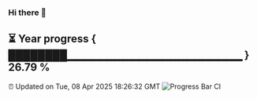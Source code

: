 ### Hi there 👋
⏳ Year progress { ████████▁▁▁▁▁▁▁▁▁▁▁▁▁▁▁▁▁▁▁▁▁▁ } 26.79 %
---
⏰ Updated on Tue, 08 Apr 2025 18:26:32 GMT
![Progress Bar CI](https://github.com/liununu/liununu/workflows/Progress%20Bar%20CI/badge.svg)
